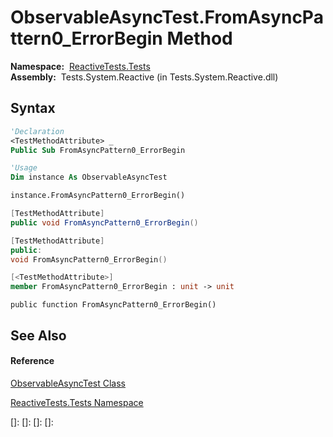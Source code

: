 # ObservableAsyncTest.FromAsyncPattern0\_ErrorBegin Method

**Namespace:**  [ReactiveTests.Tests](ReactiveTests.Tests\ReactiveTests.Tests.md)  
**Assembly:**  Tests.System.Reactive (in Tests.System.Reactive.dll)

## Syntax

```vb
'Declaration
<TestMethodAttribute> _
Public Sub FromAsyncPattern0_ErrorBegin
```

```vb
'Usage
Dim instance As ObservableAsyncTest

instance.FromAsyncPattern0_ErrorBegin()
```

```csharp
[TestMethodAttribute]
public void FromAsyncPattern0_ErrorBegin()
```

```c++
[TestMethodAttribute]
public:
void FromAsyncPattern0_ErrorBegin()
```

```fsharp
[<TestMethodAttribute>]
member FromAsyncPattern0_ErrorBegin : unit -> unit 
```

```jscript
public function FromAsyncPattern0_ErrorBegin()
```

## See Also

#### Reference

[ObservableAsyncTest Class](ObservableAsyncTest\ObservableAsyncTest.md)

[ReactiveTests.Tests Namespace](ReactiveTests.Tests\ReactiveTests.Tests.md)

[]: 
[]: 
[]: 
[]: 